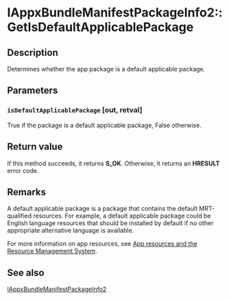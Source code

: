 # IAppxBundleManifestPackageInfo2::GetIsDefaultApplicablePackage

## Description

Determines whether the app package is a default applicable package.

## Parameters

### `isDefaultApplicablePackage` [out, retval]

True if the package is a default applicable package, False otherwise.

## Return value

If this method succeeds, it returns **S_OK**. Otherwise, it returns an **HRESULT** error code.

## Remarks

A default applicable package is a package that contains the default MRT-qualified resources. For example, a default applicable package could be English language resources that should be installed by default if no other appropriate alternative language is available.

For more information on app resources, see [App resources and the Resource Management System](https://learn.microsoft.com/windows/uwp/app-resources/).

## See also

[IAppxBundleManifestPackageInfo2](https://learn.microsoft.com/windows/desktop/api/appxpackaging/nn-appxpackaging-iappxbundlemanifestpackageinfo2)